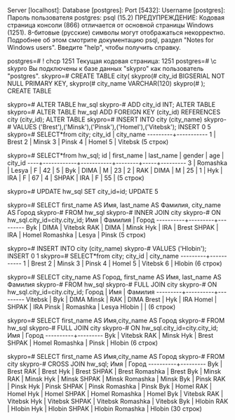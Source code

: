 Server [localhost]:
Database [postgres]:
Port [5432]:
Username [postgres]:
Пароль пользователя postgres:
psql (15.2)
ПРЕДУПРЕЖДЕНИЕ: Кодовая страница консоли (866) отличается от основной
страницы Windows (1251).
8-битовые (русские) символы могут отображаться некорректно.
Подробнее об этом смотрите документацию psql, раздел
"Notes for Windows users".
Введите "help", чтобы получить справку.

postgres=# \! chcp 1251
Текущая кодовая страница: 1251
postgres=# \c skypro
Вы подключены к базе данных "skypro" как пользователь "postgres".
skypro=# CREATE TABLE city(
skypro(# city_id BIGSERIAL NOT NULL PRIMARY KEY,
skypro(# city_name VARCHAR(120)
skypro(# );
CREATE TABLE

skypro=# ALTER TABLE hw_sql
skypro-# ADD city_id INT;
ALTER TABLE
skypro=# ALTER TABLE hw_sql ADD FOREIGN KEY (city_id) REFERENCES city (city_id);
ALTER TABLE
skypro=# INSERT INTO city (city_name)
skypro-# VALUES ('Brest'),('Minsk'),('Pinsk'),('Homel'),('Vitebsk');
INSERT 0 5
skypro=# SELECT*from city;
city_id | city_name
---------+-----------
1 | Brest
2 | Minsk
3 | Pinsk
4 | Homel
5 | Vitebsk
(5 строк)


skypro=# SELECT*from hw_sql;
id | first_name | last_name | gender | age | city_id
----+------------+-----------+--------+-----+---------
3 | Romashka   | Lesya     | F      |  42 |
5 | Byk        | DIMA      | M      |  23 |
2 | RAK        | DIMA      | M      |  25 |
1 | Hyk        | IRA       | F      |  67 |
4 | SHPAK      | IRA       | F      |  55 |
(5 строк)


skypro=# UPDATE hw_sql SET city_id=id;
UPDATE 5


skypro=# SELECT first_name AS Имя, last_name AS Фамилия, city_name AS Город
skypro-# FROM hw_sql
skypro-# INNER JOIN city
skypro-# ON hw_sql.city_id=city.city_id;
Имя    | Фамилия |  Город
----------+---------+---------
Byk      | DIMA    | Vitebsk
RAK      | DIMA    | Minsk
Hyk      | IRA     | Brest
SHPAK    | IRA     | Homel
Romashka | Lesya   | Pinsk
(5 строк)


skypro=# INSERT INTO city (city_name)
skypro-# VALUES ('Hlobin');
INSERT 0 1
skypro=# SELECT*from city;
city_id | city_name
---------+-----------
1 | Brest
2 | Minsk
3 | Pinsk
4 | Homel
5 | Vitebsk
6 | Hlobin
(6 строк)



skypro=# SELECT city_name AS Город, first_name AS Имя, last_name AS Фамилия
skypro-# FROM hw_sql
skypro-# FULL JOIN city
skypro-# ON hw_sql.city_id=city.city_id;
Город  |   Имя    | Фамилия
---------+----------+---------
Vitebsk | Byk      | DIMA
Minsk   | RAK      | DIMA
Brest   | Hyk      | IRA
Homel   | SHPAK    | IRA
Pinsk   | Romashka | Lesya
Hlobin  |          |
(6 строк)


skypro=# SELECT first_name AS Имя,city_name AS Город
skypro-# FROM hw_sql
skypro-# FULL JOIN city
skypro-# ON hw_sql.city_id=city.city_id;
Имя    |  Город
----------+---------
Byk      | Vitebsk
RAK      | Minsk
Hyk      | Brest
SHPAK    | Homel
Romashka | Pinsk
| Hlobin
(6 строк)



skypro=# SELECT first_name AS Имя,city_name AS Город
skypro-# FROM city
skypro-# CROSS JOIN hw_sql;
Имя    |  Город
----------+---------
Byk      | Brest
RAK      | Brest
Hyk      | Brest
SHPAK    | Brest
Romashka | Brest
Byk      | Minsk
RAK      | Minsk
Hyk      | Minsk
SHPAK    | Minsk
Romashka | Minsk
Byk      | Pinsk
RAK      | Pinsk
Hyk      | Pinsk
SHPAK    | Pinsk
Romashka | Pinsk
Byk      | Homel
RAK      | Homel
Hyk      | Homel
SHPAK    | Homel
Romashka | Homel
Byk      | Vitebsk
RAK      | Vitebsk
Hyk      | Vitebsk
SHPAK    | Vitebsk
Romashka | Vitebsk
Byk      | Hlobin
RAK      | Hlobin
Hyk      | Hlobin
SHPAK    | Hlobin
Romashka | Hlobin
(30 строк)


